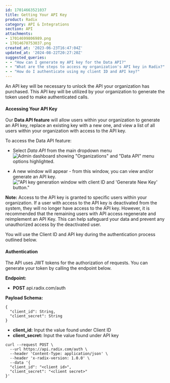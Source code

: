 ```yaml
---
id: 17014663521037
title: Getting Your API Key
product: Radix
category: API & Integrations
section: API
attachments:
- 17014699806989.png
- 17014670753037.png
created_at: '2023-06-23T16:47:04Z'
updated_at: '2024-08-22T20:27:20Z'
suggested_queries:
- - "How can I generate my API key for the Data API?"
- - "What are the steps to access my organization's API key in Radix?"
- - "How do I authenticate using my client ID and API key?"
---
```

An API key will be necessary to unlock the API your organization has purchased. This API key will be utilized by your organization to generate the token used to make authenticated calls.

#### Accessing Your API Key

Our **Data API feature** will allow users within your organization to generate an API key, replace an existing key with a new one, and view a list of all users within your organization with access to the API key.

To access the Data API feature:

* Select *Data API* from the main dropdown menu![Admin dashboard showing "Organizations" and "Data API" menu options highlighted.](attachments/17014699806989.png)

* A new window will appear - from this window, you can view and/or generate an API key. !["API key generation window with client ID and 'Generate New Key' button."](attachments/17014670753037.png)

**Note:** Access to the API key is granted to specific users within your organization. If a user with access to the API key is deactivated from the system, they will no longer have access to the API key. However, it is recommended that the remaining users with API access regenerate and reimplement an API Key. This can help safeguard your data and prevent any unauthorized access by the deactivated user.

You will use the Client ID and API key during the authentication process outlined below.

#### Authentication

The API uses JWT tokens for the authorization of requests. You can generate your token by calling the endpoint below.

**Endpoint:**

* **POST** api.radix.com/auth

**Payload Schema:**

```
{
  "client_id": String,
  "client_secret": String
}
```

* **client\_id:** Input the value found under Client ID
* **client\_secret:** Input the value found under API key

```
curl --request POST \
  --url https://api.radix.com/auth \
  --header 'Content-Type: application/json' \
  --header 'x-radix-version: 1.0.0' \
  --data '{
  "client_id": "<client id>",
  "client_secret": "<client secret>"
}'
```